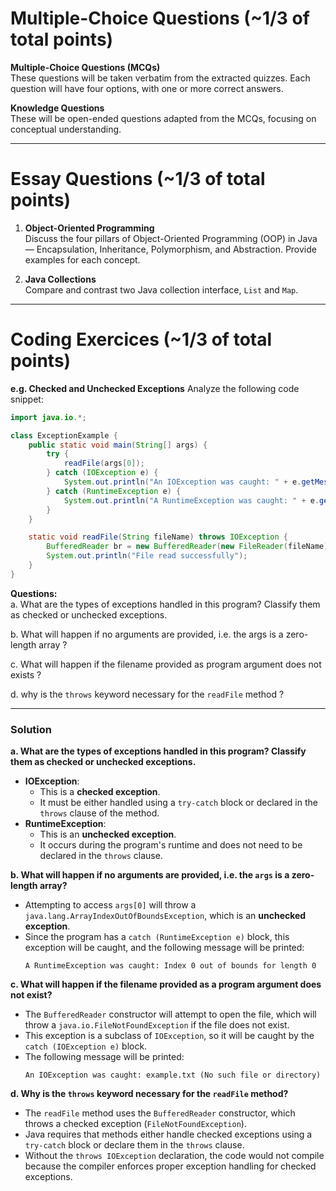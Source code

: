 # Multiple-Choice Questions (~1/3 of total points)

**Multiple-Choice Questions (MCQs)**  
   These questions will be taken verbatim from the extracted quizzes. Each question will have four options, with one or more correct answers.

**Knowledge Questions**  
   These will be open-ended questions adapted from the MCQs, focusing on conceptual understanding.

---

# Essay Questions (~1/3 of total points)

1. **Object-Oriented Programming**  
   Discuss the four pillars of Object-Oriented Programming (OOP) in Java — Encapsulation, Inheritance, Polymorphism, and Abstraction. Provide examples for each concept.  

2. **Java Collections**  
   Compare and contrast two Java collection interface, `List` and `Map`.

---

# Coding Exercices (~1/3 of total points)   

**e.g. Checked and Unchecked Exceptions**
Analyze the following code snippet:  
```java
import java.io.*;

class ExceptionExample {
    public static void main(String[] args) {
        try {
            readFile(args[0]);
        } catch (IOException e) {
            System.out.println("An IOException was caught: " + e.getMessage());
        } catch (RuntimeException e) {
            System.out.println("A RuntimeException was caught: " + e.getMessage());
        }
    }

    static void readFile(String fileName) throws IOException {
        BufferedReader br = new BufferedReader(new FileReader(fileName));
        System.out.println("File read successfully");
    }
}
```

**Questions:**  
a. What are the types of exceptions handled in this program? Classify them as checked or unchecked exceptions.  

b. What will happen if no arguments are provided, i.e. the args is a zero-length array ?

c. What will happen if the filename provided as program argument does not exists ?

d. why is the `throws` keyword necessary for the `readFile` method ?


---

### **Solution**

**a. What are the types of exceptions handled in this program? Classify them as checked or unchecked exceptions.**  
- **IOException**:  
  - This is a **checked exception**.  
  - It must be either handled using a `try-catch` block or declared in the `throws` clause of the method.
- **RuntimeException**:  
  - This is an **unchecked exception**.  
  - It occurs during the program's runtime and does not need to be declared in the `throws` clause.

**b. What will happen if no arguments are provided, i.e. the `args` is a zero-length array?**  
- Attempting to access `args[0]` will throw a `java.lang.ArrayIndexOutOfBoundsException`, which is an **unchecked exception**.  
- Since the program has a `catch (RuntimeException e)` block, this exception will be caught, and the following message will be printed:  
  ```
  A RuntimeException was caught: Index 0 out of bounds for length 0
  ```

**c. What will happen if the filename provided as a program argument does not exist?**  
- The `BufferedReader` constructor will attempt to open the file, which will throw a `java.io.FileNotFoundException` if the file does not exist.  
- This exception is a subclass of `IOException`, so it will be caught by the `catch (IOException e)` block.  
- The following message will be printed:  
  ```
  An IOException was caught: example.txt (No such file or directory)
  ```

**d. Why is the `throws` keyword necessary for the `readFile` method?**  
- The `readFile` method uses the `BufferedReader` constructor, which throws a checked exception (`FileNotFoundException`).  
- Java requires that methods either handle checked exceptions using a `try-catch` block or declare them in the `throws` clause.  
- Without the `throws IOException` declaration, the code would not compile because the compiler enforces proper exception handling for checked exceptions.



